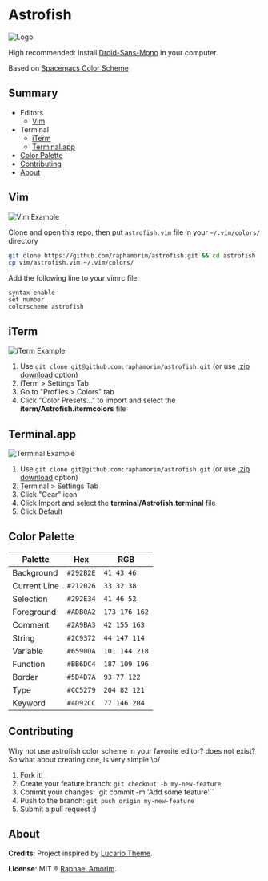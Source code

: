 # Astrofish

![Logo](https://raw.githubusercontent.com/raphamorim/astrofish/master/images/astrofish.png)

High recommended: Install [Droid-Sans-Mono](https://raw.githubusercontent.com/raphamorim/astrofish/master/font/droid-sans-mono/DroidSansMono.ttf) in your computer.

Based on [Spacemacs Color Scheme](https://raw.githubusercontent.com/nashamri/spacemacs-theme/screenshots/guide-generic.png)

## Summary
* Editors
  * [Vim](#vim)
* Terminal
  * [iTerm](#iterm)
  * [Terminal.app](#terminalapp)
* [Color Palette](#color-palette)
* [Contributing](#contributing)
* [About](#about)


## Vim
![Vim Example](https://raw.githubusercontent.com/raphamorim/astrofish/master/images/vim.png)

Clone and open this repo, then put `astrofish.vim` file in your `~/.vim/colors/` directory  

```bash
git clone https://github.com/raphamorim/astrofish.git && cd astrofish
cp vim/astrofish.vim ~/.vim/colors/
```

Add the following line to your vimrc file:

    syntax enable
    set number
    colorscheme astrofish


## iTerm
![iTerm Example](https://raw.githubusercontent.com/raphamorim/astrofish/master/images/iterm.png)

1.  Use `git clone git@github.com:raphamorim/astrofish.git` (or use [.zip download][zip] option)
2.  iTerm > Settings Tab
3.  Go to "Profiles > Colors" tab
4.  Click "Color Presets..." to import and select the **iterm/Astrofish.itermcolors** file


## Terminal.app
![Terminal Example](https://raw.githubusercontent.com/raphamorim/astrofish/master/images/terminal.png)

1.  Use `git clone git@github.com:raphamorim/astrofish.git` (or use [.zip download][zip] option)
2.  Terminal > Settings Tab
3.  Click "Gear" icon
4.  Click Import and select the **terminal/Astrofish.terminal** file
5.  Click Default

[zip]: https://github.com/raphamorim/astrofish/archive/master.zip


## Color Palette

Palette      | Hex       | RGB          |
---          | ---       |---           |   
Background   | `#292B2E` | `41 43 46`   |
Current Line | `#212026` | `33 32 38`   |
Selection    | `#292E34` | `41 46 52`   |
Foreground   | `#ADB0A2` | `173 176 162`|
Comment      | `#2A9BA3` | `42 155 163` |
String       | `#2C9372` | `44 147 114` |
Variable     | `#6590DA` | `101 144 218`|
Function     | `#BB6DC4` | `187 109 196`|
Border       | `#5D4D7A` | `93 77 122`  |
Type         | `#CC5279` | `204 82 121` |
Keyword      | `#4D92CC` | `77 146 204` |

## Contributing

Why not use astrofish color scheme in your favorite editor? does not exist?
So what about creating one, is very simple \o/

1.  Fork it!
2.  Create your feature branch: `git checkout -b my-new-feature`
3.  Commit your changes: `git commit -m 'Add some feature'``
4.  Push to the branch: `git push origin my-new-feature`
5.  Submit a pull request :)

## About

**Credits**: Project inspired by [Lucario Theme](https://github.com/raphamorim/lucario).

**License**: MIT ® [Raphael Amorim](https://github.com/raphamorim).

